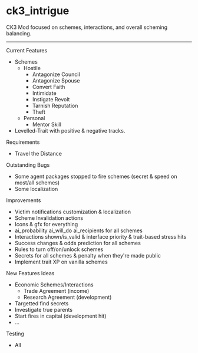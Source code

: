 # ck3_intrigue

CK3 Mod focused on schemes, interactions, and overall scheming balancing.

------
Current Features
- Schemes
    - Hostile
        - Antagonize Council
        - Antagonize Spouse
        - Convert Faith
        - Intimidate
        - Instigate Revolt
        - Tarnish Reputation
        - Theft
    - Personal
        - Mentor Skill
- Levelled-Trait with positive & negative tracks.


Requirements
- Travel the Distance


Outstanding Bugs
- Some agent packages stopped to fire schemes (secret & speed on most/all schemes)
- Some localization

Improvements
- Victim notifications customization & localization
- Scheme Invalidation actions
- Icons & gfx for everything
- ai_probability ai_will_do ai_recipients for all schemes
- Interactions shown/is_valid & interface priority & trait-based stress hits
- Success changes & odds prediction for all schemes
- Rules to turn off/on/unlock schemes
- Secrets for all schemes & penalty when they're made public
- Implement trait XP on vanilla schemes

New Features Ideas 
- Economic Schemes/Interactions
	- Trade Agreement (income)
	- Research Agreement (development)
- Targetted find secrets
- Investigate true parents
- Start fires in capital (development hit)
- ... 

Testing
- All